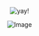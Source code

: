 
<div align="center"> 

![yay!](https://komarev.com/ghpvc/?username=your-DeuteragonistIllusion) 
</div>

<div align="center">
  
![Image](https://github.com/user-attachments/assets/0c02f8c2-cf24-4ed1-a463-2a47cd40e28d)
</div>
